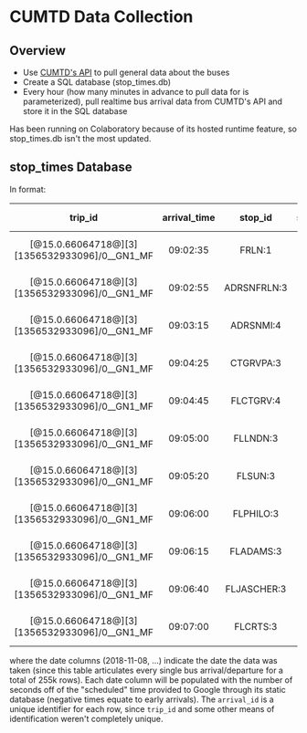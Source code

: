 # CUMTD Data Collection

## Overview

- Use [CUMTD's API](developer.cumtd.com) to pull general data about the buses
- Create a SQL database (stop_times.db)
- Every hour (how many minutes in advance to pull data for is parameterized), 
pull realtime bus arrival data from CUMTD's API and store it in the SQL database

Has been running on Colaboratory because of its hosted runtime feature, so
stop_times.db isn't the most updated.

## stop_times Database

In format:

|**trip_id**|**arrival_time**|**stop_id**|**stop_sequence**|**stop_headsign**|**arrival_id**|**2018-11-08**
:-----:|:-----:|:-----:|:-----:|:-----:|:-----:|:-----:
[@15.0.66064718@][3][1356532933096]/0__GN1_MF|09:02:35|FRLN:1|64|nan|[@15.0.66064718@][3][1356532933096]/0__GN1_MF 09:02:35|-125
[@15.0.66064718@][3][1356532933096]/0__GN1_MF|09:02:55|ADRSNFRLN:3|65|nan|[@15.0.66064718@][3][1356532933096]/0__GN1_MF 09:02:55|93
[@15.0.66064718@][3][1356532933096]/0__GN1_MF|09:03:15|ADRSNMI:4|66|nan|[@15.0.66064718@][3][1356532933096]/0__GN1_MF 09:03:15|93
[@15.0.66064718@][3][1356532933096]/0__GN1_MF|09:04:25|CTGRVPA:3|69|nan|[@15.0.66064718@][3][1356532933096]/0__GN1_MF 09:04:25|-6
[@15.0.66064718@][3][1356532933096]/0__GN1_MF|09:04:45|FLCTGRV:4|70|nan|[@15.0.66064718@][3][1356532933096]/0__GN1_MF 09:04:45|-6
[@15.0.66064718@][3][1356532933096]/0__GN1_MF|09:05:00|FLLNDN:3|71|nan|[@15.0.66064718@][3][1356532933096]/0__GN1_MF 09:05:00|-83
[@15.0.66064718@][3][1356532933096]/0__GN1_MF|09:05:20|FLSUN:3|72|nan|[@15.0.66064718@][3][1356532933096]/0__GN1_MF 09:05:20|-83
[@15.0.66064718@][3][1356532933096]/0__GN1_MF|09:06:00|FLPHILO:3|73|nan|[@15.0.66064718@][3][1356532933096]/0__GN1_MF 09:06:00|-83
[@15.0.66064718@][3][1356532933096]/0__GN1_MF|09:06:15|FLADAMS:3|74|nan|[@15.0.66064718@][3][1356532933096]/0__GN1_MF 09:06:15|-6
[@15.0.66064718@][3][1356532933096]/0__GN1_MF|09:06:40|FLJASCHER:3|75|nan|[@15.0.66064718@][3][1356532933096]/0__GN1_MF 09:06:40|-6
[@15.0.66064718@][3][1356532933096]/0__GN1_MF|09:07:00|FLCRTS:3|76|nan|[@15.0.66064718@][3][1356532933096]/0__GN1_MF 09:07:00|-6

where the date columns (2018-11-08, ...) indicate the date the data was taken 
(since this table articulates every single bus arrival/departure for a total 
of 255k rows). Each date column will be populated with the number of seconds off of the 
"scheduled" time provided to Google through its static database (negative times equate 
to early arrivals). The `arrival_id` is a unique identifier for each row, since 
`trip_id` and some other means of identification weren't completely unique.